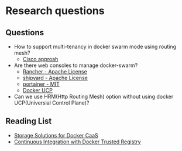 Research questions
=====

## Questions
- How to support multi-tenancy in docker swarm mode using routing mesh?
  - [Cisco approah](http://www.slideshare.net/AnanthCB/multi-tenancy-for-docker)
- Are there web consoles to manage docker-swarm? 
  - [Rancher - Apache License](http://rancher.com/swarm/)
  - [shipyard - Apache License](https://github.com/shipyard/shipyard)
  - [portainer - MIT](https://github.com/portainer/portainer)
  - [Docker UCP](https://docs.docker.com/datacenter/ucp/2.0/guides/)
- Can we use HRM(Http Routing Mesh) option without using docker UCP(Universial Control Plane)?  


## Reading List
- [Storage Solutions for Docker CaaS](https://success.docker.com/Datacenter/Apply/An_Introduction_to_Storage_Solutions_for_Docker_CaaS)
- [Continuous Integration with Docker Trusted Registry](https://success.docker.com/Datacenter/Apply/Continuous_Integration_with_Docker_Trusted_Registry)

